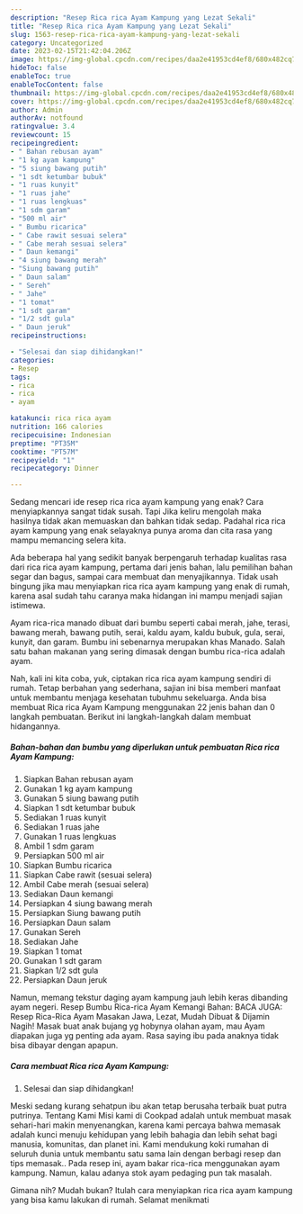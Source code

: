 ```yaml
---
description: "Resep Rica rica Ayam Kampung yang Lezat Sekali"
title: "Resep Rica rica Ayam Kampung yang Lezat Sekali"
slug: 1563-resep-rica-rica-ayam-kampung-yang-lezat-sekali
category: Uncategorized
date: 2023-02-15T21:42:04.206Z
image: https://img-global.cpcdn.com/recipes/daa2e41953cd4ef8/680x482cq70/rica-rica-ayam-kampung-foto-resep-utama.jpg
hideToc: false
enableToc: true
enableTocContent: false
thumbnail: https://img-global.cpcdn.com/recipes/daa2e41953cd4ef8/680x482cq70/rica-rica-ayam-kampung-foto-resep-utama.jpg
cover: https://img-global.cpcdn.com/recipes/daa2e41953cd4ef8/680x482cq70/rica-rica-ayam-kampung-foto-resep-utama.jpg
author: Admin
authorAv: notfound
ratingvalue: 3.4
reviewcount: 15
recipeingredient:
- " Bahan rebusan ayam"
- "1 kg ayam kampung"
- "5 siung bawang putih"
- "1 sdt ketumbar bubuk"
- "1 ruas kunyit"
- "1 ruas jahe"
- "1 ruas lengkuas"
- "1 sdm garam"
- "500 ml air"
- " Bumbu ricarica"
- " Cabe rawit sesuai selera"
- " Cabe merah sesuai selera"
- " Daun kemangi"
- "4 siung bawang merah"
- "Siung bawang putih"
- " Daun salam"
- " Sereh"
- " Jahe"
- "1 tomat"
- "1 sdt garam"
- "1/2 sdt gula"
- " Daun jeruk"
recipeinstructions:

- "Selesai dan siap dihidangkan!"
categories:
- Resep
tags:
- rica
- rica
- ayam

katakunci: rica rica ayam 
nutrition: 166 calories
recipecuisine: Indonesian
preptime: "PT35M"
cooktime: "PT57M"
recipeyield: "1"
recipecategory: Dinner

---
```



Sedang mencari ide resep rica rica ayam kampung yang enak? Cara menyiapkannya sangat tidak susah. Tapi Jika keliru mengolah maka hasilnya tidak akan memuaskan dan bahkan tidak sedap. Padahal rica rica ayam kampung yang enak selayaknya punya aroma dan cita rasa yang mampu memancing selera kita.


Ada beberapa hal yang sedikit banyak berpengaruh terhadap kualitas rasa dari rica rica ayam kampung, pertama dari jenis bahan, lalu pemilihan bahan segar dan bagus, sampai cara membuat dan menyajikannya. Tidak usah bingung jika mau menyiapkan rica rica ayam kampung yang enak di rumah, karena asal sudah tahu caranya maka hidangan ini mampu menjadi sajian istimewa.

Ayam rica-rica manado dibuat dari bumbu seperti cabai merah, jahe, terasi, bawang merah, bawang putih, serai, kaldu ayam, kaldu bubuk, gula, serai, kunyit, dan garam. Bumbu ini sebenarnya merupakan khas Manado. Salah satu bahan makanan yang sering dimasak dengan bumbu rica-rica adalah ayam.


Nah, kali ini kita coba, yuk, ciptakan rica rica ayam kampung sendiri di rumah. Tetap berbahan yang sederhana, sajian ini bisa memberi manfaat untuk membantu menjaga kesehatan tubuhmu sekeluarga. Anda bisa membuat Rica rica Ayam Kampung menggunakan 22 jenis bahan dan 0 langkah pembuatan. Berikut ini langkah-langkah dalam membuat hidangannya.

<!--inarticleads1-->

##### Bahan-bahan dan bumbu yang diperlukan untuk pembuatan Rica rica Ayam Kampung:

1. Siapkan  Bahan rebusan ayam
1. Gunakan 1 kg ayam kampung
1. Gunakan 5 siung bawang putih
1. Siapkan 1 sdt ketumbar bubuk
1. Sediakan 1 ruas kunyit
1. Sediakan 1 ruas jahe
1. Gunakan 1 ruas lengkuas
1. Ambil 1 sdm garam
1. Persiapkan 500 ml air
1. Siapkan  Bumbu ricarica
1. Siapkan  Cabe rawit (sesuai selera)
1. Ambil  Cabe merah (sesuai selera)
1. Sediakan  Daun kemangi
1. Persiapkan 4 siung bawang merah
1. Persiapkan Siung bawang putih
1. Persiapkan  Daun salam
1. Gunakan  Sereh
1. Sediakan  Jahe
1. Siapkan 1 tomat
1. Gunakan 1 sdt garam
1. Siapkan 1/2 sdt gula
1. Persiapkan  Daun jeruk


Namun, memang tekstur daging ayam kampung jauh lebih keras dibanding ayam negeri. Resep Bumbu Rica-rica Ayam Kemangi Bahan: BACA JUGA: Resep Rica-Rica Ayam Masakan Jawa, Lezat, Mudah Dibuat &amp; Dijamin Nagih! Masak buat anak bujang yg hobynya olahan ayam, mau Ayam diapakan juga yg penting ada ayam. Rasa saying ibu pada anaknya tidak bisa dibayar dengan apapun. 

<!--inarticleads2-->

##### Cara membuat Rica rica Ayam Kampung:


1. Selesai dan siap dihidangkan!

Meski sedang kurang sehatpun ibu akan tetap berusaha terbaik buat putra putrinya. Tentang Kami Misi kami di Cookpad adalah untuk membuat masak sehari-hari makin menyenangkan, karena kami percaya bahwa memasak adalah kunci menuju kehidupan yang lebih bahagia dan lebih sehat bagi manusia, komunitas, dan planet ini. Kami mendukung koki rumahan di seluruh dunia untuk membantu satu sama lain dengan berbagi resep dan tips memasak.. Pada resep ini, ayam bakar rica-rica menggunakan ayam kampung. Namun, kalau adanya stok ayam pedaging pun tak masalah. 

Gimana nih? Mudah bukan? Itulah cara menyiapkan rica rica ayam kampung yang bisa kamu lakukan di rumah. Selamat menikmati
